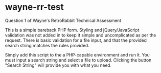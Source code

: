# wayne-rr-test
Question 1 of Wayne's RetroRabbit Technical Assessment

This is a simple bareback PHP form. Styling and jQuery/JavaScript validation was not added in to keep it simple and uncomplicated as per the request. There is basic validation for a file input, and that the provided search string matches the rules provided.

Simply add this script to the a PHP-capable environment and run it. You must input a search string and select a file to upload. 
Clicking the button "Search String" will provide you with what you need.
